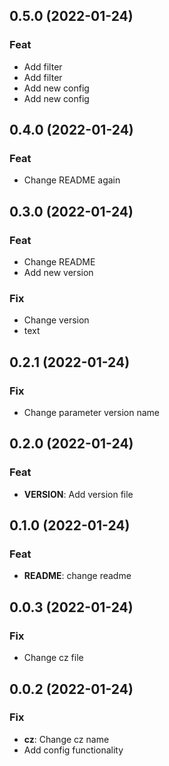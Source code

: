 ## 0.5.0 (2022-01-24)

### Feat

- Add filter
- Add filter
- Add new config
- Add new config

## 0.4.0 (2022-01-24)

### Feat

- Change README again

## 0.3.0 (2022-01-24)

### Feat

- Change README
- Add new version

### Fix

- Change version
- text

## 0.2.1 (2022-01-24)

### Fix

- Change parameter version name

## 0.2.0 (2022-01-24)

### Feat

- **VERSION**: Add version file

## 0.1.0 (2022-01-24)

### Feat

- **README**: change readme

## 0.0.3 (2022-01-24)

### Fix

- Change cz file

## 0.0.2 (2022-01-24)

### Fix

- **cz**: Change cz name
- Add config functionality
